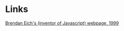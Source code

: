 # Links

[Brendan Eich's (inventor of Javascript) webpage, 1999](http://web.archive.org/web/19990128210124/http://people.netscape.com/brendan/)
